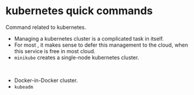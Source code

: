 # kubernetes quick commands

Command related to kubernetes.


- Managing a kubernetes cluster is a complicated task in itself.
- For most , it makes sense to defer this management to the cloud, when this service is free in most cloud.
- `minikube` creates a single-node kubernetes cluster.

<br>

- Docker-in-Docker cluster.
- `kubeadm`


